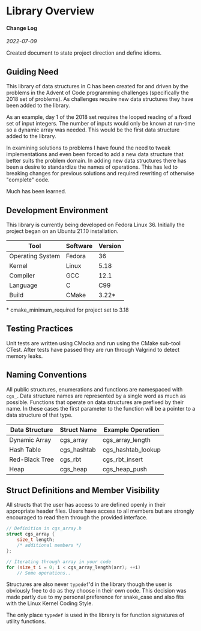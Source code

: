 # Library Overview

#### Change Log

_2022-07-09_

Created document to state project direction and define idioms.

## Guiding Need

This library of data structures in C has been created for and driven by the problems in the Advent of Code programming challenges (specifically the 2018 set of problems). As challenges require new data structures they have been added to the library.

As an example, day 1 of the 2018 set requires the looped reading of a fixed set of input integers. The number of inputs would only be known at run-time so a dynamic array was needed. This would be the first data structure added to the library.

In examining solutions to problems I have found the need to tweak implementations and even been forced to add a new data structure that better suits the problem domain. In adding new data structures there has been a desire to standardize the names of operations. This has led to breaking changes for previous solutions and required rewriting of otherwise "complete" code.

Much has been learned.

## Development Environment

This library is currently being developed on Fedora Linux 36. Initially the project began on an Ubuntu 21.10 installation.

|Tool|Software|Version|
|---|---|---|
|Operating System|Fedora|36|
|Kernel|Linux|5.18|
|Compiler|GCC|12.1|
|Language|C|C99|
|Build|CMake|3.22*|

\* cmake_minimum_required for project set to 3.18


## Testing Practices

Unit tests are written using CMocka and run using the CMake sub-tool CTest. After tests have passed they are run through Valgrind to detect memory leaks.

## Naming Conventions

All public structures, enumerations and functions are namespaced with `cgs_`. Data structure names are represented by a single word as much as possible. Functions that operate on data structures are prefixed by their name. In these cases the first parameter to the function will be a pointer to a data structure of that type.

|Data Structure|Struct Name|Example Operation|
|---|---|---|
|Dynamic Array|cgs_array|cgs_array_length|
|Hash Table|cgs_hashtab|cgs_hashtab_lookup|
|Red-Black Tree|cgs_rbt|cgs_rbt_insert|
|Heap|cgs_heap|cgs_heap_push|

## Struct Definitions and Member Visibility

All structs that the user has access to are defined openly in their appropriate header files. Users have access to all members but are strongly encouraged to read them through the provided interface.

```C
// Definition in cgs_array.h
struct cgs_array {
	size_t length;
	/* additional members */
};

// Iterating through array in your code
for (size_t i = 0; i < cgs_array_length(arr); ++i)
	// Some operations..
```

Structures are also never `typedef`'d in the library though the user is obviously free to do as they choose in their own code. This decision was made partly due to my personal preference for snake_case and also fits with the Linux Kernel Coding Style.

The only place `typedef` is used in the library is for function signatures of utility functions.